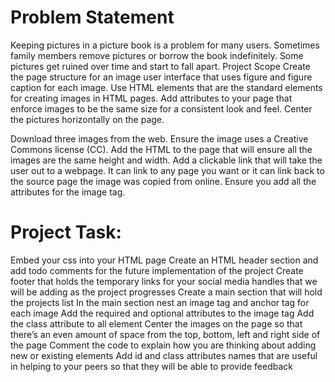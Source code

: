 # Problem Statement
Keeping pictures in a picture book is a problem for many users. Sometimes family members remove pictures or borrow the book indefinitely. Some pictures get ruined over time and start to fall apart. 
Project Scope
Create the page structure for an image user interface that uses figure and figure caption for each image. Use HTML elements that are the standard elements for creating images in HTML pages. Add attributes to your page that enforce images to be the same size for a consistent look and feel. Center the pictures horizontally on the page. 

Download three images from the web. Ensure the image uses a Creative Commons license (CC). Add the HTML to the page that will ensure all the images are the same height and width. Add a clickable link that will take the user out to a webpage. It can link to any page you want or it can link back to the source page the image was copied from online. Ensure you add all the attributes for the image tag. 

# Project Task: 
Embed your css into your HTML page 
Create an HTML header section and add todo comments for the future implementation of the project 
Create footer that holds the temporary links for your social media handles that we will be adding as the project progresses
Create a main section that will hold the projects list 
In the main section nest an image tag and anchor tag for each image
Add the required and optional attributes to the image tag 
Add the class attribute to all element 
Center the images on the page so that there’s an even amount of space from the top, bottom, left and right side of the page 
Comment the code to explain how you are thinking about adding new or existing elements 
Add id and class attributes names that are useful in helping to your peers so that they will be able to provide feedback
